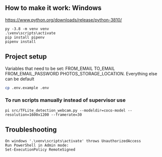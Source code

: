 ## How to make it work: Windows
https://www.python.org/downloads/release/python-3810/
```windows (2022.04.14: tflite-runtime has compiled version only for python 3.8 on windows)
py -3.8 -m venv venv
.\venv\scripts\activate
pip install pipenv
pipenv install
```

## Project setup
Variables that need to be set: FROM_EMAIL TO_EMAIL FROM_EMAIL_PASSWORD PHOTOS_STORAGE_LOCATION. Everything else can be default
```bash
cp .env.example .env
```

### To run scripts manually instead of supervisor use
```commandline
pi src/TFLite_detection_webcam.py --modeldir=coco-model --resolution=1600x1200 --framerate=30
```

## Troubleshooting

```commandline
On windows '.\venv\scripts\activate' throws UnauthorizedAccess
Run PowerShell in Admin mode:
Set-ExecutionPolicy RemoteSigned
```